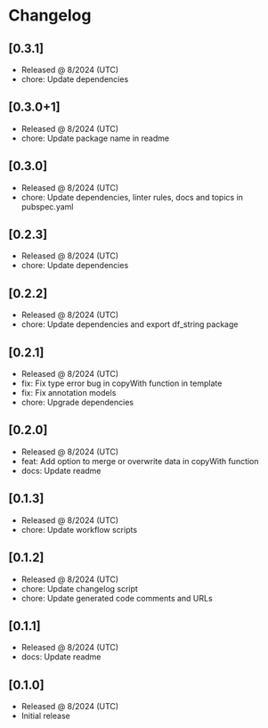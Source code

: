 # Changelog

## [0.3.1]

- Released @ 8/2024 (UTC)
- chore: Update dependencies

## [0.3.0+1]

- Released @ 8/2024 (UTC)
- chore: Update package name in readme

## [0.3.0]

- Released @ 8/2024 (UTC)
- chore: Update dependencies, linter rules, docs and topics in pubspec.yaml

## [0.2.3]

- Released @ 8/2024 (UTC)
- chore: Update dependencies

## [0.2.2]

- Released @ 8/2024 (UTC)
- chore: Update dependencies and export df_string package

## [0.2.1]

- Released @ 8/2024 (UTC)
- fix: Fix type error bug in copyWith function in template
- fix: Fix annotation models
- chore: Upgrade dependencies

## [0.2.0]

- Released @ 8/2024 (UTC)
- feat: Add option to merge or overwrite data in copyWith function
- docs: Update readme

## [0.1.3]

- Released @ 8/2024 (UTC)
- chore: Update workflow scripts

## [0.1.2]

- Released @ 8/2024 (UTC)
- chore: Update changelog script
- chore: Update generated code comments and URLs

## [0.1.1]

- Released @ 8/2024 (UTC)
- docs: Update readme

## [0.1.0]

- Released @ 8/2024 (UTC)
- Initial release
